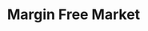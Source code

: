 ---
title: "Margin Free Market"
url: /trivandrum/margin-free-market-pettah-kavaradi-road/
shop: supermarket
---